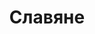 --- 
title: "Славяне" 
site: "www.slaviane.com.ua" 
town: "Севастополь" 
tel: ["(0692)54-00-20, (0692)54-74-66, +7(978)74 07 595, +7(978)82 72 178"] 
address: "Россия, АР Крым, г. Севастополь, ул. Ленина 64" 
mail: "slaviane-an@rambler.ru" 
--- 